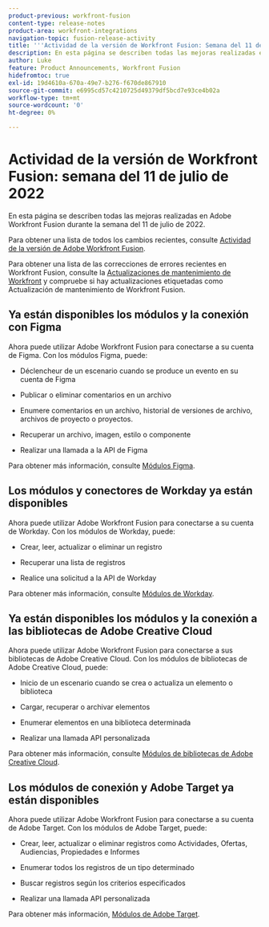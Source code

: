 ```yaml
---
product-previous: workfront-fusion
content-type: release-notes
product-area: workfront-integrations
navigation-topic: fusion-release-activity
title: '''Actividad de la versión de Workfront Fusion: Semana del 11 de julio de 2022"'
description: En esta página se describen todas las mejoras realizadas en Adobe Workfront Fusion durante la semana del 11 de julio de 2022.
author: Luke
feature: Product Announcements, Workfront Fusion
hidefromtoc: true
exl-id: 19d4610a-670a-49e7-b276-f670de867910
source-git-commit: e6995cd57c4210725d49379df5bcd7e93ce4b02a
workflow-type: tm+mt
source-wordcount: '0'
ht-degree: 0%

---
```


# Actividad de la versión de Workfront Fusion: semana del 11 de julio de 2022

En esta página se describen todas las mejoras realizadas en Adobe Workfront Fusion durante la semana del 11 de julio de 2022.

Para obtener una lista de todos los cambios recientes, consulte [Actividad de la versión de Adobe Workfront Fusion](../../../product-announcements/product-releases/fusion-release-activity/fusion-release-activity.md).

Para obtener una lista de las correcciones de errores recientes en Workfront Fusion, consulte la [Actualizaciones de mantenimiento de Workfront](https://experienceleague.adobe.com/docs/workfront-known-issues/releases/current-updates.html) y compruebe si hay actualizaciones etiquetadas como Actualización de mantenimiento de Workfront Fusion.

## Ya están disponibles los módulos y la conexión con Figma

Ahora puede utilizar Adobe Workfront Fusion para conectarse a su cuenta de Figma. Con los módulos Figma, puede:

* Déclencheur de un escenario cuando se produce un evento en su cuenta de Figma

* Publicar o eliminar comentarios en un archivo

* Enumere comentarios en un archivo, historial de versiones de archivo, archivos de proyecto o proyectos.

* Recuperar un archivo, imagen, estilo o componente

* Realizar una llamada a la API de Figma


Para obtener más información, consulte [Módulos Figma](../../../workfront-fusion/apps-and-their-modules/figma-modules.md).

## Los módulos y conectores de Workday ya están disponibles

Ahora puede utilizar Adobe Workfront Fusion para conectarse a su cuenta de Workday. Con los módulos de Workday, puede:

* Crear, leer, actualizar o eliminar un registro

* Recuperar una lista de registros

* Realice una solicitud a la API de Workday


Para obtener más información, consulte [Módulos de Workday](../../../workfront-fusion/apps-and-their-modules/workday-modules.md).

## Ya están disponibles los módulos y la conexión a las bibliotecas de Adobe Creative Cloud

Ahora puede utilizar Adobe Workfront Fusion para conectarse a sus bibliotecas de Adobe Creative Cloud. Con los módulos de bibliotecas de Adobe Creative Cloud, puede:

* Inicio de un escenario cuando se crea o actualiza un elemento o biblioteca

* Cargar, recuperar o archivar elementos

* Enumerar elementos en una biblioteca determinada

* Realizar una llamada API personalizada


Para obtener más información, consulte [Módulos de bibliotecas de Adobe Creative Cloud](../../../workfront-fusion/apps-and-their-modules/creative-cloud-libraries-modules.md).

## Los módulos de conexión y Adobe Target ya están disponibles

Ahora puede utilizar Adobe Workfront Fusion para conectarse a su cuenta de Adobe Target. Con los módulos de Adobe Target, puede:

* Crear, leer, actualizar o eliminar registros como Actividades, Ofertas, Audiencias, Propiedades e Informes

* Enumerar todos los registros de un tipo determinado

* Buscar registros según los criterios especificados

* Realizar una llamada API personalizada


Para obtener más información, [Módulos de Adobe Target](../../../workfront-fusion/apps-and-their-modules/adobe-target-modules.md).
